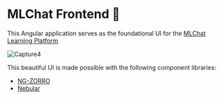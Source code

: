 # MLChat Frontend 🐝
This Angular application serves as the foundational UI for the [MLChat Learning Platform](https://github.com/mishasinitcyn/MLChat/tree/master)

![Capture4](https://github.com/mishasinitcyn/chatUI/assets/45673816/5bfecec6-72de-4bb2-ac80-19a136410caf)



This beautiful UI is made possible with the following component libraries:
- [NG-ZORRO](https://ng.ant.design/docs/introduce/en)
- [Nebular](https://akveo.github.io/nebular/docs/components/components-overview)
